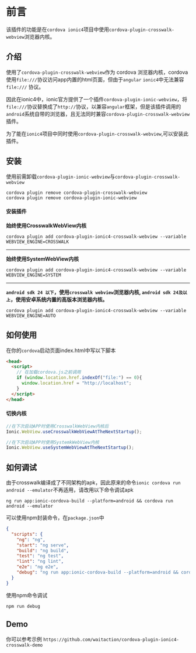 # 前言

该插件的功能是在`cordova ionic4`项目中使用`cordova-plugin-crosswalk-webview`浏览器内核。


## 介绍

使用了`cordova-plugin-crosswalk-webview`作为 cordova 浏览器内核，cordova使用`file:///`协议访问app内置的html页面，但由于`angular` `ionic4`中无法兼容`file:///` 协议。

因此在ionic4中，ionic官方提供了一个插件`cordova-plugin-ionic-webview`，将`file:///`协议替换成了`http://`协议，以兼容`angular`框架，但是该插件调用的`android`系统自带的浏览器，且无法同时兼容`cordova-plugin-crosswalk-webview`插件。

为了能在`ionic4`项目中同时使用`cordova-plugin-crosswalk-webview`,可以安装此插件。

## 安装

使用前需卸载`cordova-plugin-ionic-webview`与`cordova-plugin-crosswalk-webview`

``` shell
cordova plugin remove cordova-plugin-crosswalk-webview
cordova plugin remove cordova-plugin-ionic-webview
```

#### 安装插件


**始终使用CrosswalkWebView内核**

``` shell
cordova plugin add cordova-plugin-ionic4-crosswalk-webview --variable WEBVIEW_ENGINE=CROSSWALK
```

---

**始终使用SystemWebView内核**
``` shell
cordova plugin add cordova-plugin-ionic4-crosswalk-webview --variable WEBVIEW_ENGINE=SYSTEM
```
---

**`android sdk 24 以下`，使用`crosswalk webview`浏览器内核,
`android sdk 24及以上`，使用安卓系统内置的高版本浏览器内核。**
``` shell
cordova plugin add cordova-plugin-ionic4-crosswalk-webview --variable WEBVIEW_ENGINE=AUTO
```

## 如何使用

在你的`cordova`启动页面index.html中写以下脚本

``` html
<head>
  <script>
    // 在加载cordova.js之前调用
    if (window.location.href.indexOf("file:") == 0){
      window.location.href = "http://localhost";
    }
  </script>
</head>
```

#### 切换内核


``` js
//在下次启动APP时使用CrosswalkWebView内核后
Ionic.WebView.useCrosswalkWebViewAtTheNextStartup();
```

``` js
//在下次启动APP时使用SystemkWebView内核
Ionic.WebView.useSystemWebViewAtTheNextStartup();
```

## 如何调试

由于crosswalk编译成了不同架构的apk，因此原来的命令`ionic cordova run android --emulator`不再适用，请改用以下命令调试apk

``` shell
ng run app:ionic-cordova-build --platform=android && cordova run android --emulator
```

可以使用npm封装命令，在`package.json`中

``` json
{
  "scripts": {
    "ng": "ng",
    "start": "ng serve",
    "build": "ng build",
    "test": "ng test",
    "lint": "ng lint",
    "e2e": "ng e2e",
    "debug": "ng run app:ionic-cordova-build --platform=android && cordova run android --emulator"
  }
}
```

使用npm命令调试

``` shell
npm run debug
```

## Demo

你可以参考示例
`https://github.com/waitaction/cordova-plugin-ionic4-crosswalk-demo`